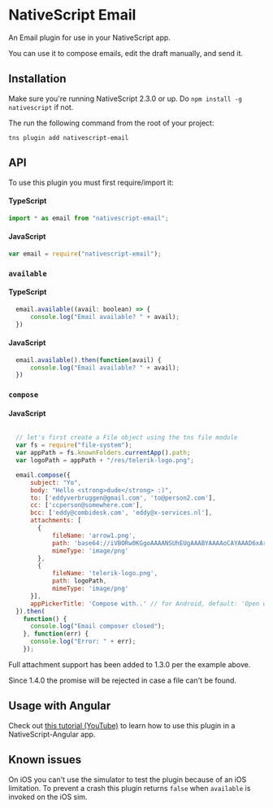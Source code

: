 # NativeScript Email

An Email plugin for use in your NativeScript app.

You can use it to compose emails, edit the draft manually, and send it.

## Installation
Make sure you're running NativeScript 2.3.0 or up. Do `npm install -g nativescript` if not.

The run the following command from the root of your project:

```
tns plugin add nativescript-email
```

## API

To use this plugin you must first require/import it:

#### TypeScript

```js
import * as email from "nativescript-email";
```

#### JavaScript

```js
var email = require("nativescript-email");
```

### `available`

#### TypeScript

```js
  email.available((avail: boolean) => {
      console.log("Email available? " + avail);
  })
```

#### JavaScript

```js
  email.available().then(function(avail) {
      console.log("Email available? " + avail);
  })
```

### `compose`

#### JavaScript

```js

  // let's first create a File object using the tns file module
  var fs = require("file-system");
  var appPath = fs.knownFolders.currentApp().path;
  var logoPath = appPath + "/res/telerik-logo.png";

  email.compose({
      subject: "Yo",
      body: "Hello <strong>dude</strong> :)",
      to: ['eddyverbruggen@gmail.com', 'to@person2.com'],
      cc: ['ccperson@somewhere.com'],
      bcc: ['eddy@combidesk.com', 'eddy@x-services.nl'],
      attachments: [
        {
            fileName: 'arrow1.png',
            path: 'base64://iVBORw0KGgoAAAANSUhEUgAAABYAAAAoCAYAAAD6xArmAAAACXBIWXMAABYlAAAWJQFJUiTwAAAAHGlET1QAAAACAAAAAAAAABQAAAAoAAAAFAAAABQAAAB5EsHiAAAAAEVJREFUSA1iYKAimDhxYjwIU9FIBgaQgZMmTfoPwlOmTJGniuHIhlLNxaOGwiNqNEypkwlGk9RokoIUfaM5ijo5Clh9AAAAAP//ksWFvgAAAEFJREFUY5g4cWL8pEmT/oMwiM1ATTBqONbQHA2W0WDBGgJYBUdTy2iwYA0BrILDI7VMmTJFHqv3yBUEBQsIg/QDAJNpcv6v+k1ZAAAAAElFTkSuQmCC',
            mimeType: 'image/png'
        },
        {
            fileName: 'telerik-logo.png',
            path: logoPath,
            mimeType: 'image/png'
      }],
      appPickerTitle: 'Compose with..' // for Android, default: 'Open with..'
  }).then(
    function() {
      console.log("Email composer closed");
    }, function(err) {
      console.log("Error: " + err);
    });
```

Full attachment support has been added to 1.3.0 per the example above.

Since 1.4.0 the promise will be rejected in case a file can't be found.

## Usage with Angular
Check out [this tutorial (YouTube)](https://www.youtube.com/watch?v=fSnQb9-Gtdk) to learn how to use this plugin in a NativeScript-Angular app.

## Known issues
On iOS you can't use the simulator to test the plugin because of an iOS limitation.
To prevent a crash this plugin returns `false` when `available` is invoked on the iOS sim.
